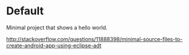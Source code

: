 # Default

Minimal project that shows a hello world.

<http://stackoverflow.com/questions/11888398/minimal-source-files-to-create-android-app-using-eclipse-adt>
